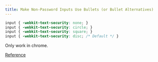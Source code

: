```yaml
---
title: Make Non-Password Inputs Use Bullets (or Bullet Alternatives)
---
```


```css
input { -webkit-text-security: none; }
input { -webkit-text-security: circle; }
input { -webkit-text-security: square; }
input { -webkit-text-security: disc; /* Default */ }
```

Only work in chrome.

[Reference](http://jsfiddle.net/estelle/8WpNg/)